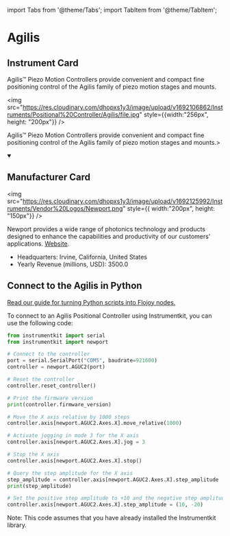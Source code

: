 
import Tabs from '@theme/Tabs';
import TabItem from '@theme/TabItem';

# Agilis

## Instrument Card

<div className="flex">

<div>

Agilis™ Piezo Motion Controllers provide convenient and compact fine positioning control of the Agilis family of piezo motion stages and mounts.

</div>

<img src="https://res.cloudinary.com/dhopxs1y3/image/upload/v1692106862/Instruments/Positional%20Controller/Agilis/file.jpg" style={{width:"256px", height: "200px"}} />

</div>

Agilis™ Piezo Motion Controllers provide convenient and compact fine positioning control of the Agilis family of piezo motion stages and mounts.>

<details open>
<summary><h2>Manufacturer Card</h2></summary>

<img src="https://res.cloudinary.com/dhopxs1y3/image/upload/v1692125992/Instruments/Vendor%20Logos/Newport.png" style={{ width:"200px", height: "150px"}} />

Newport provides a wide range of photonics technology and products designed to enhance the capabilities and productivity of our customers' applications. <a href="https://www.newport.com/">Website</a>.

<ul>
  <li>Headquarters: Irvine, California, United States</li>
  <li>Yearly Revenue (millions, USD): 3500.0</li>
</ul>
</details>

## Connect to the Agilis in Python

[Read our guide for turning Python scripts into Flojoy nodes.](https://docs.flojoy.ai/custom-nodes/creating-custom-node/)


<Tabs>
<TabItem value="Instrumentkit" label="Instrumentkit">

To connect to an Agilis Positional Controller using Instrumentkit, you can use the following code:

```python
from instrumentkit import serial
from instrumentkit import newport

# Connect to the controller
port = serial.SerialPort("COM5", baudrate=921600)
controller = newport.AGUC2(port)

# Reset the controller
controller.reset_controller()

# Print the firmware version
print(controller.firmware_version)

# Move the X axis relative by 1000 steps
controller.axis[newport.AGUC2.Axes.X].move_relative(1000)

# Activate jogging in mode 3 for the X axis
controller.axis[newport.AGUC2.Axes.X].jog = 3

# Stop the X axis
controller.axis[newport.AGUC2.Axes.X].stop()

# Query the step amplitude for the X axis
step_amplitude = controller.axis[newport.AGUC2.Axes.X].step_amplitude
print(step_amplitude)

# Set the positive step amplitude to +10 and the negative step amplitude to -20 for the X axis
controller.axis[newport.AGUC2.Axes.X].step_amplitude = (10, -20)
```

Note: This code assumes that you have already installed the Instrumentkit library.

</TabItem>
</Tabs>
